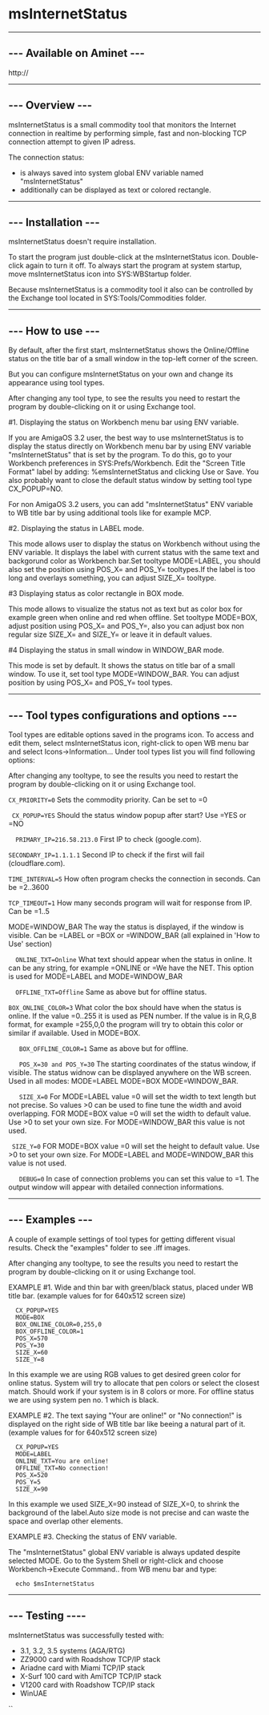 # msInternetStatus

---------------------------
--- Available on Aminet ---
---------------------------
http://

----------------
--- Overview ---
----------------

msInternetStatus is a small commodity tool that monitors the Internet
connection in realtime by performing simple, fast and non-blocking
TCP connection attempt to given IP adress.

The connection status:
- is always saved into system global ENV variable named "msInternetStatus"
- additionally can be displayed as text or colored rectangle.

--------------------
--- Installation ---
--------------------

msInternetStatus doesn't require installation. 

To start the program just double-click at the msInternetStatus icon. 
Double-click again to turn it off. To always start the program at system startup,
move msInternetStatus icon into SYS:WBStartup folder.

Because msInternetStatus is a commodity tool it also can be controlled 
by the Exchange tool located in SYS:Tools/Commodities folder.

------------------
--- How to use ---
------------------

By default, after the first start, msInternetStatus shows the Online/Offline
status on the title bar of a small window in the top-left corner of the screen.

But you can configure msInternetStatus on your own 
and change its appearance using tool types.

After changing any tool type, to see the results you need to restart the program 
by double-clicking on it or using Exchange tool.

   #1. Displaying the status on Workbench menu bar using ENV variable.

   If you are AmigaOS 3.2 user, the best way to use msInternetStatus is to display
   the status directly on Workbench menu bar by using ENV variable "msInternetStatus"
   that is set by the program. To do this, go to your Workbench preferences
   in SYS:Prefs/Workbench. Edit the "Screen Title Format" label by adding:
   %emsInternetStatus and clicking Use or Save. You also probably want to close
   the default status window by setting tool type CX_POPUP=NO.

   For non AmigaOS 3.2 users, you can add "msInternetStatus" ENV variable
   to WB title bar by using additional tools like for example MCP.


   #2. Displaying the status in LABEL mode.

   This mode allows user to display the status on Workbench without using the ENV
   variable. It displays the label with current status with the same text
   and backgorund color as Workbench bar.Set tooltype MODE=LABEL, you should also
   set the position using POS_X= and POS_Y= tooltypes.If the label is too long
   and overlays something, you can adjust SIZE_X= tooltype.


   #3 Displaying status as color rectangle in BOX mode.

   This mode allows to visualize the status not as text but as color box
   for example green when online and red when offline.
   Set tooltype MODE=BOX, adjust position using POS_X= and POS_Y=,
   also you can adjust box non regular size SIZE_X= and SIZE_Y= or leave it
   in default values.


   #4 Displaying the status in small window in WINDOW_BAR mode.

   This mode is set by default. It shows the status on title bar of a small window.
   To use it, set tool type MODE=WINDOW_BAR. You can adjust position by using
   POS_X= and POS_Y= tool types.

--------------------------------------------
--- Tool types configurations and options ---
--------------------------------------------

Tool types are editable options saved in the programs icon. To access and edit them, 
select msInternetStatus icon, right-click to open WB menu bar and select 
Icons->Information... Under tool types list you will find following options:

After changing any tooltype, to see the results you need to restart the program 
by double-clicking on it or using Exchange tool.

   `CX_PRIORITY=0`
   Sets the commodity priority. Can be set to =0

  ` CX_POPUP=YES`
   Should the status window popup after start? Use =YES or =NO

 `  PRIMARY_IP=216.58.213.0`
   First IP to check (google.com).

   `SECONDARY_IP=1.1.1.1`
   Second IP to check if the first will fail (cloudflare.com).

   `TIME_INTERVAL=5`
   How often program checks the connection in seconds. Can be =2..3600

   `TCP_TIMEOUT=1`
   How many seconds program will wait for response from IP. Can be =1..5

   MODE=WINDOW_BAR
   The way the status is displayed, if the window is visible. 
   Can be =LABEL or =BOX or =WINDOW_BAR (all explained in 'How to Use' section)

 `  ONLINE_TXT=Online`
   What text should appear when the status in online.
   It can be any string, for example =ONLINE or =We have the NET.
   This option is used for MODE=LABEL and MODE=WINDOW_BAR

 `  OFFLINE_TXT=Offline`
   Same as above but for offline status.

   `BOX_ONLINE_COLOR=3`
   What color the box should have when the status is online.
   If the value =0..255 it is used as PEN number. 
   If the value is in R,G,B format, for example =255,0,0
   the program will try to obtain this color or similar if available.
   Used in MODE=BOX.

`   BOX_OFFLINE_COLOR=1`
   Same as above but for offline.

`   POS_X=30 and POS_Y=30`
   The starting coordinates of the status window, if visible.
   The status widnow can be displayed anywhere on the WB screen.
   Used in all modes: MODE=LABEL MODE=BOX MODE=WINDOW_BAR.

`   SIZE_X=0`
   For MODE=LABEL value =0 will set the width to text length but not precise. 
   So values >0 can be used to fine tune the width and avoid overlapping.
   FOR MODE=BOX value =0 will set the width to default value. Use >0 to set 
   your own size. For MODE=WINDOW_BAR this value is not used.

  ` SIZE_Y=0`
   FOR MODE=BOX value =0 will set the height to default value. Use >0 to 
   set your own size. For MODE=LABEL and MODE=WINDOW_BAR this value is not used.

`   DEBUG=0`
   In case of connection problems you can set this value to =1. 
   The output window will appear with detailed connection informations. 

----------------
--- Examples ---
----------------

A couple of example settings of tool types for getting different visual results.
Check the "examples" folder to see .iff images.

After changing any tooltype, to see the results you need to restart the program 
by double-clicking on it or using Exchange tool.

   EXAMPLE #1. 
   Wide and thin bar with green/black status, placed under WB title bar.
   (example values for for 640x512 screen size)

      CX_POPUP=YES
      MODE=BOX
      BOX_ONLINE_COLOR=0,255,0
      BOX_OFFLINE_COLOR=1
      POS_X=570
      POS_Y=30
      SIZE_X=60
      SIZE_Y=8

   In this example we are using RGB values to get desired green color for online
   status. System will try to allocate that pen colors or select the closest match.
   Should work if your system is in 8 colors or more. For offline status we are
   using system pen no. 1 which is black.

   EXAMPLE #2.
   The text saying "Your are online!" or "No connection!" 
   is displayed on the right side of WB title bar like beeing a natural part of it.
   (example values for for 640x512 screen size)

      CX_POPUP=YES
      MODE=LABEL
      ONLINE_TXT=You are online!
      OFFLINE_TXT=No connection!
      POS_X=520
      POS_Y=5
      SIZE_X=90

   In this example we used SIZE_X=90 instead of SIZE_X=0, to shrink the background
   of the label.Auto size mode is not precise and can waste the space and overlap
   other elements.      

   EXAMPLE #3.
   Checking the status of ENV variable.

   The "msInternetStatus" global ENV variable is always updated despite selected MODE.
   Go to the System Shell or right-click and choose Workbench->Execute Command.. 
   from WB menu bar and type:
      
      echo $msInternetStatus

----------------
--- Testing ----
----------------

msInternetStatus was successfully tested with:

- 3.1, 3.2, 3.5 systems (AGA/RTG)
- ZZ9000 card with Roadshow TCP/IP stack
- Ariadne card with Miami TCP/IP stack
- X-Surf 100 card with AmiTCP TCP/IP stack
- V1200 card with Roadshow TCP/IP stack
- WinUAE


``
